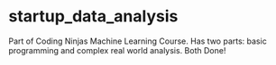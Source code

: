 # startup_data_analysis
Part of Coding Ninjas Machine Learning Course. Has two parts: basic programming and complex real world analysis. Both Done!
